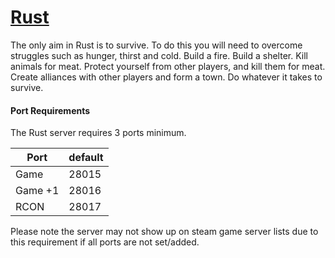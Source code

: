 # [Rust](https://rust.facepunch.com/)

The only aim in Rust is to survive. To do this you will need to overcome struggles such as hunger, thirst and cold. Build a fire. Build a shelter. Kill animals for meat. Protect yourself from other players, and kill them for meat. Create alliances with other players and form a town. Do whatever it takes to survive. 

#### Port Requirements
The Rust server requires 3 ports minimum.

| Port    | default |
|---------|---------|
| Game    | 28015   |
| Game +1 | 28016   |
| RCON    | 28017   |

Please note the server may not show up on steam game server lists due to this requirement if all ports are not set/added.